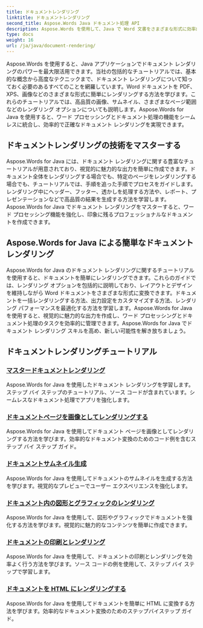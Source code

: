 ```yaml
---
title: ドキュメントレンダリング
linktitle: ドキュメントレンダリング
second_title: Aspose.Words Java ドキュメント処理 API
description: Aspose.Words を使用して、Java で Word 文書をさまざまな形式に効率的にレンダリングします。プロフェッショナルな出力のための文書レンダリングをマスターします。
type: docs
weight: 16
url: /ja/java/document-rendering/
---
```


Aspose.Words を使用すると、Java アプリケーションでドキュメント レンダリングのパワーを最大限活用できます。当社の包括的なチュートリアルでは、基本的な概念から高度なテクニックまで、ドキュメント レンダリングについて知っておく必要のあるすべてのことを網羅しています。Word ドキュメントを PDF、XPS、画像などのさまざまな形式に簡単にレンダリングする方法を学びます。これらのチュートリアルでは、高品質の画像、サムネイル、さまざまなページ範囲などのレンダリング オプションについても説明します。Aspose.Words for Java を使用すると、ワード プロセッシングとドキュメント処理の機能をシームレスに統合し、効率的で正確なドキュメント レンダリングを実現できます。

## ドキュメントレンダリングの技術をマスターする

Aspose.Words for Java には、ドキュメント レンダリングに関する豊富なチュートリアルが用意されており、視覚的に魅力的な出力を簡単に作成できます。ドキュメント全体をレンダリングする場合でも、特定のページをレンダリングする場合でも、チュートリアルでは、手順を追った手順でプロセスをガイドします。レンダリング中にヘッダー、フッター、透かしを処理する方法や、レポート、プレゼンテーションなどで高品質の結果を生成する方法を学習します。Aspose.Words for Java でドキュメント レンダリングをマスターすると、ワード プロセッシング機能を強化し、印象に残るプロフェッショナルなドキュメントを作成できます。

## Aspose.Words for Java による簡単なドキュメント レンダリング

Aspose.Words for Java のドキュメント レンダリングに関するチュートリアルを使用すると、ドキュメントを簡単にレンダリングできます。これらのガイドでは、レンダリング オプションを包括的に説明しており、レイアウトとデザインを維持しながら Word ドキュメントをさまざまな形式に変換できます。ドキュメントを一括レンダリングする方法、出力設定をカスタマイズする方法、レンダリング パフォーマンスを最適化する方法を学習します。Aspose.Words for Java を使用すると、視覚的に魅力的な出力を作成し、ワード プロセッシングとドキュメント処理のタスクを効率的に管理できます。Aspose.Words for Java でドキュメント レンダリング スキルを高め、新しい可能性を解き放ちましょう。

## ドキュメントレンダリングチュートリアル
### [マスタードキュメントレンダリング](./master-document-rendering/)
Aspose.Words for Java を使用したドキュメント レンダリングを学習します。ステップ バイ ステップのチュートリアル、ソース コードが含まれています。シームレスなドキュメント処理でアプリを強化します。
### [ドキュメントページを画像としてレンダリングする](./rendering-document-pages-images/)
Aspose.Words for Java を使用してドキュメント ページを画像としてレンダリングする方法を学びます。効率的なドキュメント変換のためのコード例を含むステップ バイ ステップ ガイド。
### [ドキュメントサムネイル生成](./document-thumbnail-generation/)
Aspose.Words for Java を使用してドキュメントのサムネイルを生成する方法を学びます。視覚的なプレビューでユーザー エクスペリエンスを強化します。
### [ドキュメント内の図形とグラフィックのレンダリング](./rendering-shapes-graphics/)
Aspose.Words for Java を使用して、図形やグラフィックでドキュメントを強化する方法を学びます。視覚的に魅力的なコンテンツを簡単に作成できます。
### [ドキュメントの印刷とレンダリング](./document-printing-rendering/)
Aspose.Words for Java を使用して、ドキュメントの印刷とレンダリングを効率よく行う方法を学びます。ソース コードの例を使用して、ステップ バイ ステップで学習します。
### [ドキュメントを HTML にレンダリングする](./rendering-documents-html/)
Aspose.Words for Java を使用してドキュメントを簡単に HTML に変換する方法を学びます。効率的なドキュメント変換のためのステップバイステップ ガイド。